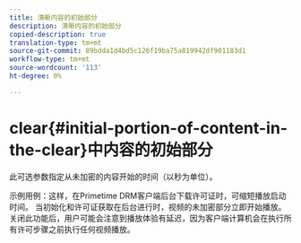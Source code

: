 ```yaml
---
title: 清晰内容的初始部分
description: 清晰内容的初始部分
copied-description: true
translation-type: tm+mt
source-git-commit: 89bdda1d4bd5c126f19ba75a819942df901183d1
workflow-type: tm+mt
source-wordcount: '113'
ht-degree: 0%

---
```



# clear{#initial-portion-of-content-in-the-clear}中内容的初始部分

此可选参数指定从未加密的内容开始的时间（以秒为单位）。

示例用例：这样，在Primetime DRM客户端后台下载许可证时，可缩短播放启动时间。 当初始化和许可证获取在后台进行时，视频的未加密部分立即开始播放。 关闭此功能后，用户可能会注意到播放体验有延迟，因为客户端计算机会在执行所有许可步骤之前执行任何视频播放。
